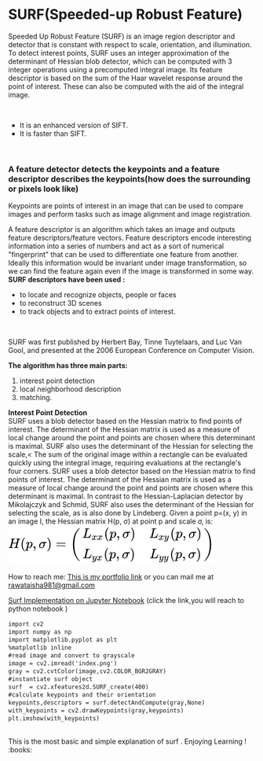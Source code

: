 # SURF(Speeded-up Robust Feature)

Speeded Up Robust Feature (SURF) is an image region descriptor and detector that is constant with respect to scale, orientation, and illumination. 
To detect interest points, SURF uses an integer approximation of the determinant of Hessian blob detector, which can be computed with 3 integer operations using a precomputed integral image. Its feature descriptor is based on the sum of the Haar wavelet response around the point of interest. These can also be computed with the aid of the integral image.

<br>
<ul style="list-style-type:square;" ><li>It is an enhanced version of SIFT.</li>
        <li>It is faster than SIFT.</li>
</ul> 
</br>

  
 ### A feature detector detects the keypoints and a feature descriptor describes the keypoints(how does the surrounding or pixels look like)
Keypoints are points of interest in an image that can be used to compare images and perform tasks such as image alignment and image registration. 

A feature descriptor is an algorithm which takes an image and outputs feature descriptors/feature vectors. Feature descriptors encode interesting information into a series of numbers and act as a sort of numerical "fingerprint" that can be used to differentiate one feature from another. Ideally this information would be invariant under image transformation, so we can find the feature again even if the image is transformed in some way.
 <b>SURF descriptors have been used :</b>
  
 <ul><li>to locate and recognize objects, people or faces</li>
 <li>to reconstruct 3D scenes</li>
  <li>to track objects and to extract points of interest.</li></ul>
 </br>
 
  SURF was first published by Herbert Bay, Tinne Tuytelaars, and Luc Van Gool, 
  and presented at the 2006 European Conference on Computer Vision.
  </br>

  <b> The algorithm has three main parts:</b> 
  <ol><li> interest point detection</li>
        <li>local neighborhood description </li>
        <li>matching.</li></ol>
        
   <b>Interest Point Detection</b><br>
   SURF uses a blob detector based on the Hessian matrix to find points of interest. The determinant of the Hessian matrix is used as a measure of local change around the point    and points are chosen where this determinant is maximal.
    SURF also uses the determinant of the Hessian for selecting the scale,<
    The sum of the original image within a rectangle can be evaluated quickly using the integral image, requiring evaluations at the rectangle's four corners.
     SURF uses a blob detector based on the Hessian matrix to find points of interest. The determinant of the Hessian matrix is used as a measure of local change around the            point and points are chosen where this determinant is maximal. In contrast to the Hessian-Laplacian detector by Mikolajczyk and Schmid, SURF also uses the determinant of       the Hessian for selecting the scale, as is also done by Lindeberg. Given a point p=(x, y) in an image I, the Hessian matrix H(p, σ) at point p and scale σ, is:<br>
  ![Image](79c73bc892769b2b27218327be8af9f72fc17945.svg)
    


 How to reach me: [This is my portfolio link](https://github.com/AishaRawat/AishaRawat/blob/master/README.md) or you can mail me at rawataisha981@gmail.com  <br>







[Surf Implementation on Jupyter Notebook](https://github.com/AishaRawat/Open-contributions/blob/master/AishaRawat_Open_cv/SURF.ipynb)
(click the link,you will reach to python notebook )

 ``` #import required libraries
import cv2
import numpy as np
import matplotlib.pyplot as plt
%matplotlib inline
#read image and convert to grayscale
image = cv2.imread('index.png')
gray = cv2.cvtColor(image,cv2.COLOR_BGR2GRAY)
#instantiate surf object
surf  = cv2.xfeatures2d.SURF_create(400)
#calculate keypoints and their orientation
keypoints,descriptors = surf.detectAndCompute(gray,None)
with_keypoints = cv2.drawKeypoints(gray,keypoints)
plt.imshow(with_keypoints)
```


  <br>
 This is the most basic and simple explanation of surf . Enjoying Learning ! :books:
 
